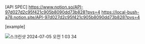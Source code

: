 [API SPEC] <https://www.notion.so/API-97d027d2c95f421c905b8090dd73b828?pvs=4>
https://local-bush-a78.notion.site/API-97d027d2c95f421c905b8090dd73b828?pvs=4

[example]


![스크린샷 2024-07-05 오전 1 03 34](https://github.com/Taehwan2/ConcertReservation/assets/97010824/dbf4cba6-be41-424b-82dd-9a3d64a815ec)

